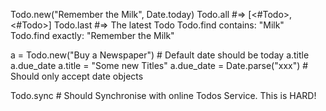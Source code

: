 Todo.new("Remember the Milk", Date.today)
Todo.all #=> [<#Todo>, <#Todo>]
Todo.last #=> The latest Todo
Todo.find contains: "Milk"
Todo.find exactly: "Remember the Milk"

a = Todo.new("Buy a Newspaper") # Default date should be today
a.title
a.due_date
a.title = "Some new Titles"
a.due_date = Date.parse("xxx") # Should only accept date objects

Todo.sync # Should Synchronise with online Todos Service. This is HARD!
